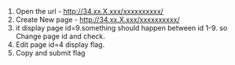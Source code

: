 1) Open the url - http://34.xx.X.xxx/xxxxxxxxxx/
2) Create New page - http://34.xx.X.xxx/xxxxxxxxxx/
3) it display page id=9.something should happen between id 1-9. so Change page id and check.
4) Edit page id=4 display flag.
5) Copy and submit flag
